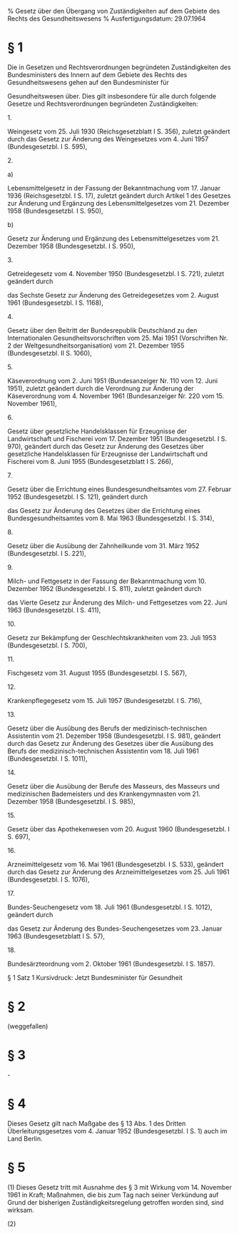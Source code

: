 % Gesetz über den Übergang von Zuständigkeiten auf dem Gebiete des Rechts des Gesundheitswesens
% Ausfertigungsdatum: 29.07.1964
 
# § 1

Die in Gesetzen und Rechtsverordnungen begründeten Zuständigkeiten des Bundesministers des Innern auf dem Gebiete des Rechts des Gesundheitswesens gehen auf den Bundesminister für

Gesundheitswesen über. Dies gilt insbesondere für alle durch folgende Gesetze und Rechtsverordnungen begründeten Zuständigkeiten:

1\.

Weingesetz vom 25. Juli 1930 (Reichsgesetzblatt I S. 356), zuletzt geändert durch das Gesetz zur Änderung des Weingesetzes vom 4. Juni 1957 (Bundesgesetzbl. I S. 595),

2\.

a)

Lebensmittelgesetz in der Fassung der Bekanntmachung vom 17. Januar 1936 (Reichsgesetzbl. I S. 17), zuletzt geändert durch Artikel 1 des Gesetzes zur Änderung und Ergänzung des Lebensmittelgesetzes vom 21. Dezember 1958 (Bundesgesetzbl. I S. 950),

b)

Gesetz zur Änderung und Ergänzung des Lebensmittelgesetzes vom 21. Dezember 1958 (Bundesgesetzbl. I S. 950),

3\.

Getreidegesetz vom 4. November 1950 (Bundesgesetzbl. I S. 721), zuletzt geändert durch

das Sechste Gesetz zur Änderung des Getreidegesetzes vom 2. August 1961 (Bundesgesetzbl. I S. 1168),

4\.

Gesetz über den Beitritt der Bundesrepublik Deutschland zu den Internationalen Gesundheitsvorschriften vom 25. Mai 1951 (Vorschriften Nr. 2 der Weltgesundheitsorganisation) vom 21. Dezember 1955 (Bundesgesetzbl. II S. 1060),

5\.

Käseverordnung vom 2. Juni 1951 (Bundesanzeiger Nr. 110 vom 12. Juni 1951), zuletzt geändert durch die Verordnung zur Änderung der Käseverordnung vom 4. November 1961 (Bundesanzeiger Nr. 220 vom 15. November 1961),

6\.

Gesetz über gesetzliche Handelsklassen für Erzeugnisse der Landwirtschaft und Fischerei vom 17. Dezember 1951 (Bundesgesetzbl. I S. 970), geändert durch das Gesetz zur Änderung des Gesetzes über gesetzliche Handelsklassen für Erzeugnisse der Landwirtschaft und Fischerei vom 8. Juni 1955 (Bundesgesetzblatt I S. 266),

7\.

Gesetz über die Errichtung eines Bundesgesundheitsamtes vom 27. Februar 1952 (Bundesgesetzbl. I S. 121), geändert durch

das Gesetz zur Änderung des Gesetzes über die Errichtung eines Bundesgesundheitsamtes vom 8. Mai 1963 (Bundesgesetzbl. I S. 314),

8\.

Gesetz über die Ausübung der Zahnheilkunde vom 31. März 1952 (Bundesgesetzbl. I S. 221),

9\.

Milch- und Fettgesetz in der Fassung der Bekanntmachung vom 10. Dezember 1952 (Bundesgesetzbl. I S. 811), zuletzt geändert durch

das Vierte Gesetz zur Änderung des Milch- und Fettgesetzes vom 22. Juni 1963 (Bundesgesetzbl. I S. 411),

10\.

Gesetz zur Bekämpfung der Geschlechtskrankheiten vom 23. Juli 1953 (Bundesgesetzbl. I S. 700),

11\.

Fischgesetz vom 31. August 1955 (Bundesgesetzbl. I S. 567),

12\.

Krankenpflegegesetz vom 15. Juli 1957 (Bundesgesetzbl. I S. 716),

13\.

Gesetz über die Ausübung des Berufs der medizinisch-technischen Assistentin vom 21. Dezember 1958 (Bundesgesetzbl. I S. 981), geändert durch das Gesetz zur Änderung des Gesetzes über die Ausübung des Berufs der medizinisch-technischen Assistentin vom 18. Juli 1961 (Bundesgesetzbl. I S. 1011),

14\.

Gesetz über die Ausübung der Berufe des Masseurs, des Masseurs und medizinischen Bademeisters und des Krankengymnasten vom 21. Dezember 1958 (Bundesgesetzbl. I S. 985),

15\.

Gesetz über das Apothekenwesen vom 20. August 1960 (Bundesgesetzbl. I S. 697),

16\.

Arzneimittelgesetz vom 16. Mai 1961 (Bundesgesetzbl. I S. 533), geändert durch das Gesetz zur Änderung des Arzneimittelgesetzes vom 25. Juli 1961 (Bundesgesetzbl. I S. 1076),

17\.

Bundes-Seuchengesetz vom 18. Juli 1961 (Bundesgesetzbl. I S. 1012), geändert durch

das Gesetz zur Änderung des Bundes-Seuchengesetzes vom 23. Januar 1963 (Bundesgesetzblatt I S. 57),

18\.

Bundesärzteordnung vom 2. Oktober 1961 (Bundesgesetzbl. I S. 1857).

§ 1 Satz 1 Kursivdruck: Jetzt Bundesminister für Gesundheit

# § 2

(weggefallen)

# § 3

\-

# § 4

Dieses Gesetz gilt nach Maßgabe des § 13 Abs. 1 des Dritten Überleitungsgesetzes vom 4. Januar 1952 (Bundesgesetzbl. I S. 1) auch im Land Berlin.

# § 5

(1) Dieses Gesetz tritt mit Ausnahme des § 3 mit Wirkung vom 14. November 1961 in Kraft; Maßnahmen, die bis zum Tag nach seiner Verkündung auf Grund der bisherigen Zuständigkeitsregelung getroffen worden sind, sind wirksam.

(2)
